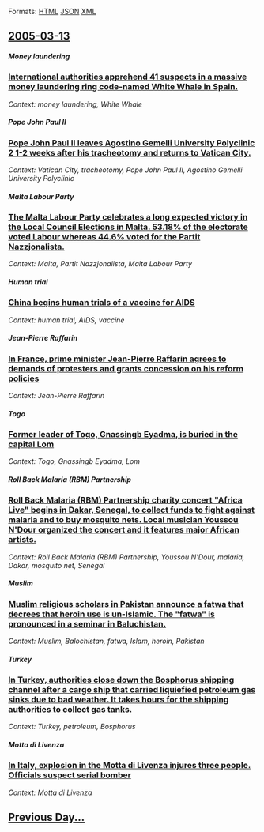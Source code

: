 
Formats: [HTML](2005/03/13/index.html)  [JSON](2005/03/13/index.json)  [XML](2005/03/13/index.xml)  

## [2005-03-13](/news/2005/03/13/index.md)

##### Money laundering
### [ International authorities apprehend 41 suspects in a massive money laundering ring code-named White Whale in Spain. ](/news/2005/03/13/international-authorities-apprehend-41-suspects-in-a-massive-money-laundering-ring-code-named-white-whale-in-spain.md)
_Context: money laundering, White Whale_

##### Pope John Paul II
### [ Pope John Paul II leaves Agostino Gemelli University Polyclinic 2 1-2 weeks after his tracheotomy and returns to Vatican City. ](/news/2005/03/13/pope-john-paul-ii-leaves-agostino-gemelli-university-polyclinic-2-1-2-weeks-after-his-tracheotomy-and-returns-to-vatican-city.md)
_Context: Vatican City, tracheotomy, Pope John Paul II, Agostino Gemelli University Polyclinic_

##### Malta Labour Party
### [ The Malta Labour Party celebrates a long expected victory in the Local Council Elections in Malta. 53.18% of the electorate voted Labour whereas 44.6% voted for the Partit Nazzjonalista. ](/news/2005/03/13/the-malta-labour-party-celebrates-a-long-expected-victory-in-the-local-council-elections-in-malta-53-18-of-the-electorate-voted-labour-wh.md)
_Context: Malta, Partit Nazzjonalista, Malta Labour Party_

##### Human trial
### [ China begins human trials of a vaccine for AIDS ](/news/2005/03/13/china-begins-human-trials-of-a-vaccine-for-aids.md)
_Context: human trial, AIDS, vaccine_

##### Jean-Pierre Raffarin
### [ In France, prime minister Jean-Pierre Raffarin agrees to demands of protesters and grants concession on his reform policies ](/news/2005/03/13/in-france-prime-minister-jean-pierre-raffarin-agrees-to-demands-of-protesters-and-grants-concession-on-his-reform-policies.md)
_Context: Jean-Pierre Raffarin_

##### Togo
### [ Former leader of Togo, Gnassingb Eyadma, is buried in the capital Lom ](/news/2005/03/13/former-leader-of-togo-gnassingbe-eyadema-is-buried-in-the-capital-lome.md)
_Context: Togo, Gnassingb Eyadma, Lom_

##### Roll Back Malaria (RBM) Partnership
### [ Roll Back Malaria (RBM) Partnership charity concert "Africa Live" begins in Dakar, Senegal, to collect funds to fight against malaria and to buy mosquito nets. Local musician Youssou N'Dour organized the concert and it features major African artists. ](/news/2005/03/13/roll-back-malaria-rbm-partnership-charity-concert-africa-live-begins-in-dakar-senegal-to-collect-funds-to-fight-against-malaria-and-t.md)
_Context: Roll Back Malaria (RBM) Partnership, Youssou N'Dour, malaria, Dakar, mosquito net, Senegal_

##### Muslim
### [ Muslim religious scholars in Pakistan announce a fatwa that decrees that heroin use is un-Islamic. The "fatwa" is pronounced in a seminar in Baluchistan. ](/news/2005/03/13/muslim-religious-scholars-in-pakistan-announce-a-fatwa-that-decrees-that-heroin-use-is-un-islamic-the-fatwa-is-pronounced-in-a-seminar-i.md)
_Context: Muslim, Balochistan, fatwa, Islam, heroin, Pakistan_

##### Turkey
### [ In Turkey, authorities close down the Bosphorus shipping channel after a cargo ship that carried liquiefied petroleum gas sinks due to bad weather. It takes hours for the shipping authorities to collect gas tanks. ](/news/2005/03/13/in-turkey-authorities-close-down-the-bosphorus-shipping-channel-after-a-cargo-ship-that-carried-liquiefied-petroleum-gas-sinks-due-to-bad.md)
_Context: Turkey, petroleum, Bosphorus_

##### Motta di Livenza
### [ In Italy, explosion in the Motta di Livenza injures three people. Officials suspect serial bomber ](/news/2005/03/13/in-italy-explosion-in-the-motta-di-livenza-injures-three-people-officials-suspect-serial-bomber.md)
_Context: Motta di Livenza_

## [Previous Day...](/news/2005/03/12/index.md)

